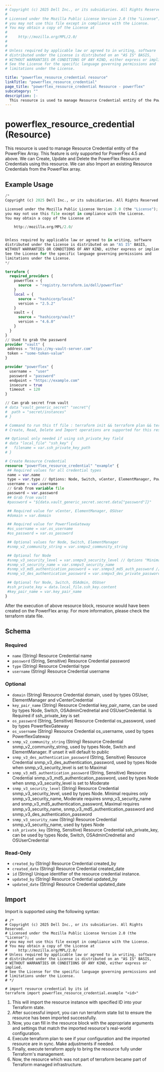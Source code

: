 ```yaml
---
# Copyright (c) 2025 Dell Inc., or its subsidiaries. All Rights Reserved.
# 
# Licensed under the Mozilla Public License Version 2.0 (the "License");
# you may not use this file except in compliance with the License.
# You may obtain a copy of the License at
# 
#     http://mozilla.org/MPL/2.0/
# 
# 
# Unless required by applicable law or agreed to in writing, software
# distributed under the License is distributed on an "AS IS" BASIS,
# WITHOUT WARRANTIES OR CONDITIONS OF ANY KIND, either express or implied.
# See the License for the specific language governing permissions and
# limitations under the License.

title: "powerflex_resource_credential resource"
linkTitle: "powerflex_resource_credential"
page_title: "powerflex_resource_credential Resource - powerflex"
subcategory: ""
description: |-
  This resource is used to manage Resource Credential entity of the PowerFlex Array. This feature is only supported for PowerFlex 4.5 and above. We can Create, Update and Delete the PowerFlex Resource Credentials using this resource. We can also Import an existing Resource Credentials from the PowerFlex array.
---
```


# powerflex_resource_credential (Resource)

This resource is used to manage Resource Credential entity of the PowerFlex Array. This feature is only supported for PowerFlex 4.5 and above. We can Create, Update and Delete the PowerFlex Resource Credentials using this resource. We can also Import an existing Resource Credentials from the PowerFlex array.

## Example Usage

```terraform
/*
Copyright (c) 2025 Dell Inc., or its subsidiaries. All Rights Reserved.

Licensed under the Mozilla Public License Version 2.0 (the "License");
you may not use this file except in compliance with the License.
You may obtain a copy of the License at

    http://mozilla.org/MPL/2.0/


Unless required by applicable law or agreed to in writing, software
distributed under the License is distributed on an "AS IS" BASIS,
WITHOUT WARRANTIES OR CONDITIONS OF ANY KIND, either express or implied.
See the License for the specific language governing permissions and
limitations under the License.
*/

terraform {
  required_providers {
    powerflex = {
      source  = "registry.terraform.io/dell/powerflex"
    }
    local = {
      source = "hashicorp/local"
      version = "2.5.2"
    }
    vault = {
      source = "hashicorp/vault"
      version = "4.6.0"
    }
  }
}
// Used to grab the password
provider "vault" {
 address = "https://my-vault-server.com"
 token = "some-token-value"
}

provider "powerflex" {
  username =  "user"
  password = "password"
  endpoint = "https://example.com"
  insecure = true
  timeout  = 120
}

// Can grab secret from vault
# data "vault_generic_secret" "secret"{
#  path = "secret/instances"
# }

# Command to run this tf file : terraform init && terraform plan && terraform apply
# Create, Read, Delete and Import operations are supported for this resource

## Optional only needed if using ssh_private_key field
# data "local_file" "ssh_key" {
#   filename = var.ssh_private_key_path
# }

# Create Resource Credential
resource "powerflex_resource_credential" "example" {
 ## Required values for all credential types
 name = var.name
 type = var.type // Options: Node, Switch, vCenter, ElementManager, PowerflexGateway, PresentationServer, OSAdmin, OSUser
 username = var.username
 // Grab from variable file
 password = var.password
 ## Grab from vault 
 #password = "${data.vault_generic_secret.secret.data["password"]}"

 ## Required value for vCenter, ElementManager, OSUser
 #domain = var.domain

 ## Required value for PowerflexGateway
 #os_username = var.os_username
 #os_password = var.os_password

 ## Optional values for Node, Switch, ElementManager
 #snmp_v2_community_string = var.snmpv2_community_string

 ## Optional for Node
 #snmp_v3_security_level = var.snmpv3_security_level // Options "Minimal", "Moderate", or "Maximal"
 #snmp_v3_security_name = var.snmpv3_security_name
 #snmp_v3_md5_authentication_password = var.snmpv3_md5_auth_password // required for level "Moderate" and "Maximal"
 #snmp_v3_des_authentication_password = var.snmpv3_des_private_password // required for level "Maximal"

 ## Optional for Node, Switch, OSAdmin, OSUser
 #ssh_private_key = data.local_file.ssh_key.content
 #key_pair_name = var.key_pair_name
}
```

After the execution of above resource block, resource would have been created on the PowerFlex array. For more information, please check the terraform state file.

<!-- schema generated by tfplugindocs -->
## Schema

### Required

- `name` (String) Resource Credential name
- `password` (String, Sensitive) Resource Credential password
- `type` (String) Resource Credential type
- `username` (String) Resource Credential username

### Optional

- `domain` (String) Resource Credential domain, used by types OSUser, ElementManager and vCenterCredential
- `key_pair_name` (String) Resource Credential key_pair_name, can be used by types Node, Switch, OSAdminCrednetial and OSUserCredential. Is Required if ssh_private_key is set
- `os_password` (String, Sensitive) Resource Credential os_password, used by types PowerflexGateway
- `os_username` (String) Resource Credential os_username, used by types PowerflexGateway
- `snmp_v2_community_string` (String) Resource Credential snmp_v2_community_string, used by types Node, Switch and ElementManager. If unset it will default to public
- `snmp_v3_des_authentication_password` (String, Sensitive) Resource Credential snmp_v3_des_authentication_password, used by types Node when snmp_v3_security_level is set to Maximal
- `snmp_v3_md5_authentication_password` (String, Sensitive) Resource Credential snmp_v3_md5_authentication_password, used by types Node when snmp_v3_security_level is set to Moderate
- `snmp_v3_security_level` (String) Resource Credential snmp_v3_security_level, used by types Node. Minimal requires only snmp_v3_security_name, Moderate requires snmp_v3_security_name and snmp_v3_md5_authentication_password, Maximal requires snmp_v3_security_name, snmp_v3_md5_authentication_password and snmp_v3_des_authentication_password
- `snmp_v3_security_name` (String) Resource Credential snmp_v3_security_name, used by types Node
- `ssh_private_key` (String, Sensitive) Resource Credential ssh_private_key, can be used by types Node, Switch, OSAdminCrednetial and OSUserCredential

### Read-Only

- `created_by` (String) Resource Credential created_by
- `created_date` (String) Resource Credential created_date
- `id` (String) Unique identifier of the resource credential instance.
- `updated_by` (String) Resource Credential updated_by
- `updated_date` (String) Resource Credential updated_date

## Import

Import is supported using the following syntax:

```shell
# /*
# Copyright (c) 2025 Dell Inc., or its subsidiaries. All Rights Reserved.
# Licensed under the Mozilla Public License Version 2.0 (the "License");
# you may not use this file except in compliance with the License.
# You may obtain a copy of the License at
#     http://mozilla.org/MPL/2.0/
# Unless required by applicable law or agreed to in writing, software
# distributed under the License is distributed on an "AS IS" BASIS,
# WITHOUT WARRANTIES OR CONDITIONS OF ANY KIND, either express or implied.
# See the License for the specific language governing permissions and
# limitations under the License.
# */

# import resource credential by its id
terraform import powerflex_resource_credential.example "<id>"
```

1. This will import the resource instance with specified ID into your Terraform state.
2. After successful import, you can run terraform state list to ensure the resource has been imported successfully.
3. Now, you can fill in the resource block with the appropriate arguments and settings that match the imported resource's real-world configuration.
4. Execute terraform plan to see if your configuration and the imported resource are in sync. Make adjustments if needed.
5. Finally, execute terraform apply to bring the resource fully under Terraform's management.
6. Now, the resource which was not part of terraform became part of Terraform managed infrastructure.

